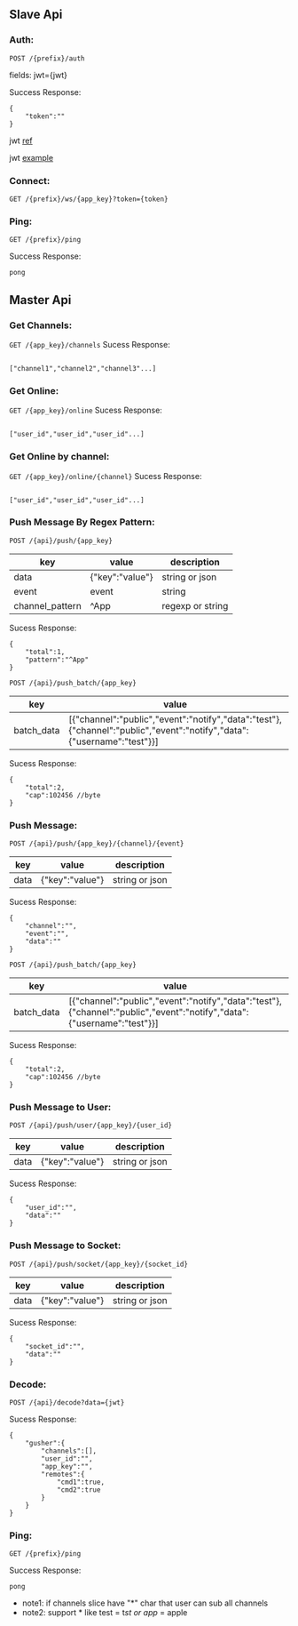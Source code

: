 ## Slave  Api

### Auth:

`POST /{prefix}/auth`

fields: jwt={jwt}

Success Response:
```
{
    "token":""
}
```

jwt [ref](https://jwt.io)

jwt [example](https://github.com/syhlion/gusher.cluster/blob/master/jwt.example)


### Connect:

`GET /{prefix}/ws/{app_key}?token={token}`

### Ping:

`GET /{prefix}/ping`

Success Response:

```
pong
```

## Master Api


### Get Channels:

`GET /{app_key}/channels`
Sucess Response:

```

["channel1","channel2","channel3"...]

```

### Get Online:

`GET /{app_key}/online`
Sucess Response:

```

["user_id","user_id","user_id"...]

```

### Get Online by channel:

`GET /{app_key}/online/{channel}`
Sucess Response:

```

["user_id","user_id","user_id"...]

```

### Push Message By Regex Pattern:

`POST /{api}/push/{app_key}`

|key|value|description|
|----|----|----|
|data|{"key":"value"}|string or json|
|event|event|string|
|channel_pattern|^App|regexp or string|

Sucess Response:

```
{
    "total":1,
    "pattern":"^App"
}
```

`POST /{api}/push_batch/{app_key}`

|key|value|description|
|----|----|----|
|batch_data|[{"channel":"public","event":"notify","data":"test"},{"channel":"public","event":"notify","data":{"username":"test"}}]|json|


Sucess Response:

```
{
    "total":2,
    "cap":102456 //byte
}
```

### Push Message:

`POST /{api}/push/{app_key}/{channel}/{event}`

|key|value|description|
|----|----|----|
|data|{"key":"value"}|string or json|

Sucess Response:

```
{
    "channel":"",
    "event":"",
    "data":""
}
```

`POST /{api}/push_batch/{app_key}`

|key|value|description|
|----|----|----|
|batch_data|[{"channel":"public","event":"notify","data":"test"},{"channel":"public","event":"notify","data":{"username":"test"}}]|json|


Sucess Response:

```
{
    "total":2,
    "cap":102456 //byte
}
```

### Push Message to User:

`POST /{api}/push/user/{app_key}/{user_id}`

|key|value|description|
|----|----|----|
|data|{"key":"value"}|string or json|

Sucess Response:

```
{
    "user_id":"",
    "data":""
}
```

### Push Message to Socket:

`POST /{api}/push/socket/{app_key}/{socket_id}`

|key|value|description|
|----|----|----|
|data|{"key":"value"}|string or json|

Sucess Response:

```
{
    "socket_id":"",
    "data":""
}
```

### Decode:

`POST /{api}/decode?data={jwt}`


Sucess Response:

```
{
    "gusher":{
        "channels":[],
        "user_id":"",
        "app_key":"",
        "remotes":{
            "cmd1":true,
            "cmd2":true
        }
    }
}
```

### Ping:

`GET /{prefix}/ping`

Success Response:

```
pong
```

* note1: if channels slice have "*" char that user can sub all channels
* note2: support *  like test = t*st or app* = apple







